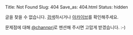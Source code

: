 Title: Not Found
Slug: 404
Save_as: 404.html
Status: hidden

글을 찾을 수 없습니다. [검색](/search)하시거나 [아카이브](/archives)를 확인해주세요.

문제점에 대해 [@channprj](http://twitter.com/channprj)로 멘션해 주시면 고맙게 받겠습니다. :-)

